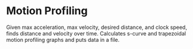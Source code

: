 # Motion Profiling

Given max acceleration, max velocity, desired distance, and clock speed, finds distance and velocity over time.
Calculates s-curve and trapezoidal motion profiling graphs and puts data in a file.
